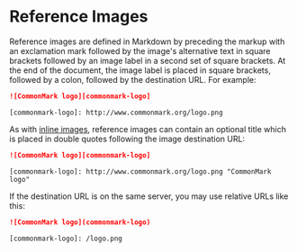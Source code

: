 # Reference Images

Reference images are defined in Markdown by preceding the markup with an
exclamation mark followed by the image's alternative text in square brackets
followed by an image label in a second set of square brackets. At the end of
the document, the image label is placed in square brackets, followed by a
colon, followed by the destination URL. For example:

```markdown
![CommonMark logo][commonmark-logo]
```

    [commonmark-logo]: http://www.commonmark.org/logo.png

As with [inline images](../inline-images), reference images can contain an
optional title which is placed in double quotes following the image
destination URL:

```markdown
![CommonMark logo][commonmark-logo]
```

    [commonmark-logo]: http://www.commonmark.org/logo.png "CommonMark logo"

If the destination URL is on the same server, you may use relative URLs like
this:

```markdown
![CommonMark logo](commonmark-logo)
```

    [commonmark-logo]: /logo.png
